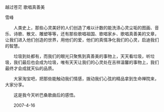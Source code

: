 越过苍茫 歌唱真善美

雪峰


　　人类史上，那些心灵美好的人们创造了难以计数的能洗涤心灵尘垢的图画、音乐、诗歌、散文、雕塑等等，还有那些歌唱祖国、歌唱家乡、歌唱真善美的文章，让我们进入他们创造的世界，用他们的爱，他们的真情净化我们的心灵，启迪我们的智慧。

　　垃圾到处都有，而我们的眼光只聚焦到真善美的事物上，天天看垃圾，听垃圾，我们最后也会成为垃圾，唯有天天让我们的心灵处在吉祥温馨的事物上，我们最终才会成就天仙的品质。

　　大家淘宝吧，把那些能触动我们情感，拨动我们心弦的精品拿到生命禅院来，大家分享。

　　这是我今天听巴桑歌曲后的感悟。

　　2007-4-16



